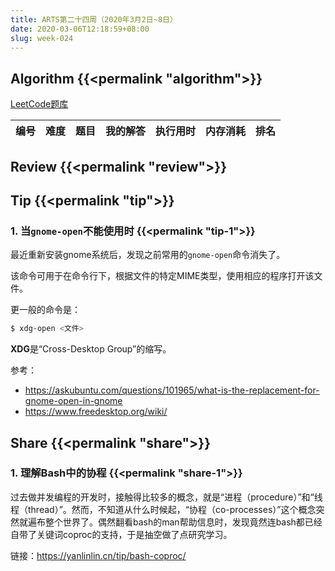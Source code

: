 ```yaml
---
title: ARTS第二十四周（2020年3月2日~8日）
date: 2020-03-06T12:18:59+08:00
slug: week-024
---
```


## Algorithm {{<permalink "algorithm">}}

[LeetCode题库](https://leetcode-cn.com/problemset/all/)

| 编号 | 难度 | 题目 | 我的解答 | 执行用时 | 内存消耗 | 排名 |
|:----:|:----:|:-----|:---------|---------:|---------:|-----:|

## Review {{<permalink "review">}}


## Tip {{<permalink "tip">}}

### 1. 当`gnome-open`不能使用时 {{<permalink "tip-1">}}

最近重新安装gnome系统后，发现之前常用的`gnome-open`命令消失了。

该命令可用于在命令行下，根据文件的特定MIME类型，使用相应的程序打开该文件。

更一般的命令是：

```sh
$ xdg-open <文件>
```

**XDG**是“Cross-Desktop Group”的缩写。

参考：

* <https://askubuntu.com/questions/101965/what-is-the-replacement-for-gnome-open-in-gnome>
* <https://www.freedesktop.org/wiki/>

## Share {{<permalink "share">}}

### 1. 理解Bash中的协程 {{<permalink "share-1">}}

过去做并发编程的开发时，接触得比较多的概念，就是“进程（procedure）”和“线程（thread）”。然而，不知道从什么时候起，“协程（co-processes）”这个概念突然就遍布整个世界了。偶然翻看bash的man帮助信息时，发现竟然连bash都已经自带了关键词coproc的支持，于是抽空做了点研究学习。

链接：<https://yanlinlin.cn/tip/bash-coproc/>

